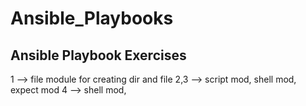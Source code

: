# Ansible_Playbooks
## Ansible Playbook Exercises
1      --> file module for creating dir and file
2,3    --> script mod, shell mod, expect mod
4      --> shell mod,
